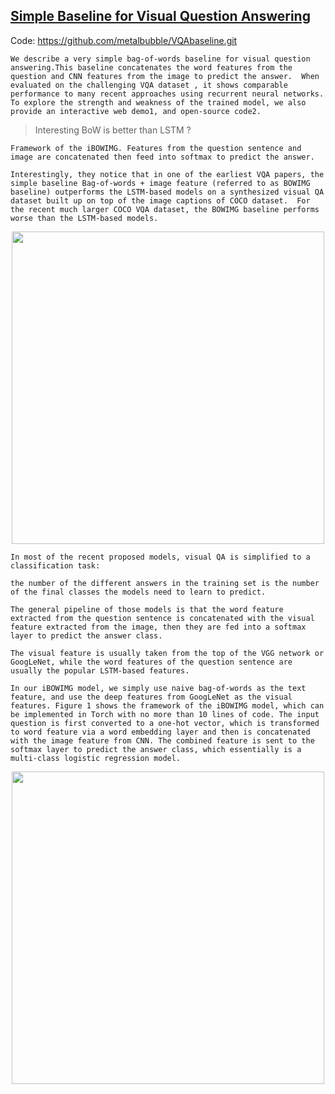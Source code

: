 ## [Simple Baseline for Visual Question Answering](http://arxiv.org/abs/1512.02167)


Code: https://github.com/metalbubble/VQAbaseline.git

```
We describe a very simple bag-of-words baseline for visual question answering.This baseline concatenates the word features from the question and CNN features from the image to predict the answer.  When evaluated on the challenging VQA dataset , it shows comparable performance to many recent approaches using recurrent neural networks.  To explore the strength and weakness of the trained model, we also provide an interactive web demo1, and open-source code2.
```

> Interesting BoW is better than LSTM ?


```
Framework of the iBOWIMG. Features from the question sentence and image are concatenated then feed into softmax to predict the answer.

Interestingly, they notice that in one of the earliest VQA papers, the simple baseline Bag-of-words + image feature (referred to as BOWIMG baseline) outperforms the LSTM-based models on a synthesized visual QA dataset built up on top of the image captions of COCO dataset.  For the recent much larger COCO VQA dataset, the BOWIMG baseline performs worse than the LSTM-based models.
```

<p align="center"><img src="https://dl.dropboxusercontent.com/s/mjiarn9pcg2jvmp/Screenshot%20from%202016-05-25%2020%3A45%3A45.png?dl=0" width="500" ></p>


```
In most of the recent proposed models, visual QA is simplified to a classification task: 

the number of the different answers in the training set is the number of the final classes the models need to learn to predict.  

The general pipeline of those models is that the word feature extracted from the question sentence is concatenated with the visual feature extracted from the image, then they are fed into a softmax layer to predict the answer class.  
```



```
The visual feature is usually taken from the top of the VGG network or GoogLeNet, while the word features of the question sentence are usually the popular LSTM-based features.

In our iBOWIMG model, we simply use naive bag-of-words as the text feature, and use the deep features from GoogLeNet as the visual features. Figure 1 shows the framework of the iBOWIMG model, which can be implemented in Torch with no more than 10 lines of code. The input question is first converted to a one-hot vector, which is transformed to word feature via a word embedding layer and then is concatenated with the image feature from CNN. The combined feature is sent to the softmax layer to predict the answer class, which essentially is a multi-class logistic regression model.
```


<p align="center"><img src="https://camo.githubusercontent.com/09160b2cc33cc4ac974780c8a6fa90acecc5e2ca/687474703a2f2f76697375616c71612e637361696c2e6d69742e6564752f6578616d706c652e6a7067" width="500" ></p>
